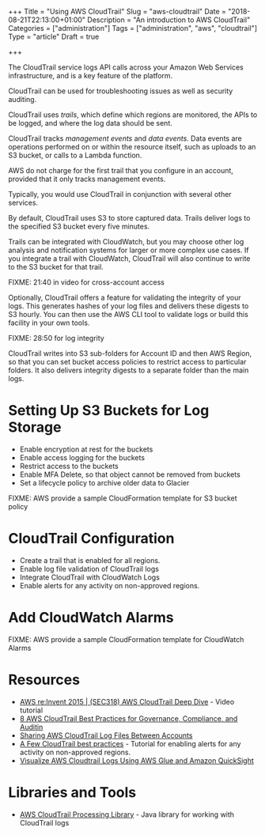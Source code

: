 +++
Title = "Using AWS CloudTrail"
Slug = "aws-cloudtrail"
Date = "2018-08-21T22:13:00+01:00"
Description = "An introduction to AWS CloudTrail"
Categories = ["administration"]
Tags = ["administration", "aws", "cloudtrail"]
Type = "article"
Draft = true

+++

The CloudTrail service logs API calls across your
Amazon Web Services infrastructure, and is a key feature of the platform.

<!--more-->

CloudTrail can be used for troubleshooting issues as well as security auditing.

CloudTrail uses _trails_, which define which regions are monitored, the APIs to be logged, and where the log data should be sent.

CloudTrail tracks _management events_ and _data events_. Data events are operations performed on or within the resource itself, such as uploads to an S3 bucket, or calls to a Lambda function. 

AWS do not charge for the first trail that you configure in an account, provided that it only tracks management events.

Typically, you would use CloudTrail in conjunction with several other services. 

By default, CloudTrail uses S3 to store captured data. Trails deliver logs to the specified S3 bucket every five minutes.

Trails can be integrated with CloudWatch, but you may choose other log analysis and notification systems for larger or more complex use cases. If you integrate a trail with CloudWatch, CloudTrail will also continue to write to the S3 bucket for that trail. 

FIXME: 21:40 in video for cross-account access

Optionally, CloudTrail offers a feature for validating the integrity of your logs. This generates hashes of your log files and delivers these digests to S3 hourly. You can then use the AWS CLI tool to validate logs or build this facility in your own tools.

FIXME: 28:50 for log integrity

CloudTrail writes into S3 sub-folders for Account ID and then AWS Region, so that you can set bucket access policies to restrict access to particular folders. It also delivers integrity digests to a separate folder than the main logs.

# Setting Up S3 Buckets for Log Storage

- Enable encryption at rest for the buckets
- Enable access logging for the buckets
- Restrict access to the buckets
- Enable MFA Delete, so that object cannot be removed from buckets
- Set a lifecycle policy to archive older data to Glacier

FIXME: AWS provide a sample CloudFormation template for S3 bucket policy 

# CloudTrail Configuration

- Create a trail that is enabled for all regions.
- Enable log file validation of CloudTrail logs
- Integrate CloudTrail with CloudWatch Logs
- Enable alerts for any activity on non-approved regions.

# Add CloudWatch Alarms

FIXME: AWS provide a sample CloudFormation template for CloudWatch Alarms

# Resources

- [AWS re:Invent 2015 | (SEC318) AWS CloudTrail Deep Dive](https://www.youtube.com/watch?v=t0e-mz_I2OU) - Video tutorial
- [8 AWS CloudTrail Best Practices for Governance, Compliance, and Auditin](https://www.skyhighnetworks.com/cloud-security-blog/aws-cloudtrail-best-practices-for-governance-compliance-auditing/)
- [Sharing AWS CloudTrail Log Files Between Accounts](https://aws.amazon.com/blogs/security/sharing-aws-cloudtrail-log-files-between-accounts/)
- [A Few CloudTrail best practices](http://www.oneguyinit.com/2017/02/a-few-cloudtrail-best-practices/) - Tutorial for enabling alerts for any activity on non-approved regions.
- [Visualize AWS Cloudtrail Logs Using AWS Glue and Amazon QuickSight](https://aws.amazon.com/blogs/big-data/streamline-aws-cloudtrail-log-visualization-using-aws-glue-and-amazon-quicksight/?nc1=b_rp)

# Libraries and Tools

- [AWS CloudTrail Processing Library](https://github.com/aws/aws-cloudtrail-processing-library) - Java library for working with CloudTrail logs

